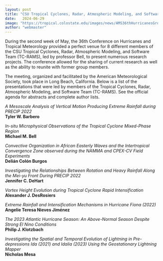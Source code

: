 ```yaml
---
layout: post
title: "CSU Tropical Cyclones, Radar, Atmospheric Modeling, and Software Team (TC-RAMS) at the AMS 36th Conference on Hurricanes and Tropical Meteorology"
date:   2024-06-29
image: "https://tropical.colostate.edu/images/news/AMS36thHurricanesGroupDinner.jpg"
author: "webmaster"
---
```


During the second week of May, the 36th Conference on Hurricanes and Tropical Meteorology provided a perfect venue for 8 different members of the CSU Tropical Cyclones, Radar, Atmospheric Modeling, and Software Team (TC-RAMS), led by professor Bell, to present numerous research projects.   The conference allowed for the sharing of current research as well as the ability to reunite with former group members.  


<!--more-->

The meeting, organized and facilitated by the American Meteorological Society, took place in Long Beach, California.  Below is a list of the presentations that were led by members of the Tropical Cyclones, Radar, Atmospheric Modeling, and Software Team (TC-RAMS).  See the official agenda for abstracts and complete author lists.

*A Mesoscale Analysis of Vertical Motion Producing Extreme Rainfall during PRECIP 2022*<br />
**Tyler W. Barbero** 

*In-situ Microphysical Observations of the Tropical Cyclone Mixed-Phase Region*<br />
**Michael M. Bell**

*Convective Organization in African Easterly Waves and the Intertropical Convergence Zone observed during the NAMMA and CPEX-CV Field Experiments*<br />
**Delián Colón Burgos**

*Investigating the Relationships Between Rotation and Heavy Rainfall Along the Mei-yu Front During PRECIP 2022*<br />
**Jennifer C. DeHart**

*Vortex Height Evolution during Tropical Cyclone Rapid Intensification*<br />
**Alexander J. DesRosiers**

*Extreme Rainfall and Intensification Mechanisms in Hurricane Fiona (2022)*<br />
**Angelie Teresa Nieves Jiménez**

*The 2023 Atlantic Hurricane Season: An Above-Normal Season Despite Strong El Nino Conditions*<br />
**Philip J. Klotzbach**

*Investigating the Spatial and Temporal Evolution of Lightning in Pre-depressions Ida (2021) and Idalia (2023) Using the Geostationary Lightning Mapper*<br />
**Nicholas Mesa** 





